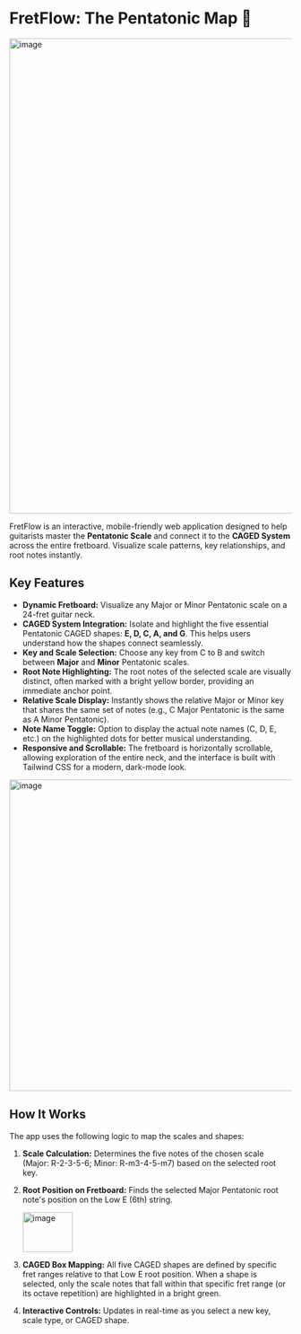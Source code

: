 # FretFlow: The Pentatonic Map 🎸

<img width="1190" height="847" alt="image" src="https://github.com/user-attachments/assets/e1f58768-854e-4094-89df-d584c90c9f2d" />


FretFlow is an interactive, mobile-friendly web application designed to help guitarists master the **Pentatonic Scale** and connect it to the **CAGED System** across the entire fretboard. Visualize scale patterns, key relationships, and root notes instantly.

## Key Features

* **Dynamic Fretboard:** Visualize any Major or Minor Pentatonic scale on a 24-fret guitar neck.
* **CAGED System Integration:** Isolate and highlight the five essential Pentatonic CAGED shapes: **E, D, C, A, and G**. This helps users understand how the shapes connect seamlessly.
* **Key and Scale Selection:** Choose any key from C to B and switch between **Major** and **Minor** Pentatonic scales.
* **Root Note Highlighting:** The root notes of the selected scale are visually distinct, often marked with a bright yellow border, providing an immediate anchor point.
* **Relative Scale Display:** Instantly shows the relative Major or Minor key that shares the same set of notes (e.g., C Major Pentatonic is the same as A Minor Pentatonic).
* **Note Name Toggle:** Option to display the actual note names (C, D, E, etc.) on the highlighted dots for better musical understanding.
* **Responsive and Scrollable:** The fretboard is horizontally scrollable, allowing exploration of the entire neck, and the interface is built with Tailwind CSS for a modern, dark-mode look.

<img width="1195" height="555" alt="image" src="https://github.com/user-attachments/assets/272c1018-6658-4391-8792-5cf56d9c5812" />




## How It Works

The app uses the following logic to map the scales and shapes:

1.  **Scale Calculation:** Determines the five notes of the chosen scale (Major: R-2-3-5-6; Minor: R-m3-4-5-m7) based on the selected root key.
2.  **Root Position on Fretboard:** Finds the selected Major Pentatonic root note's position on the Low E (6th) string.
   
    <img width="89" height="71" alt="image" src="https://github.com/user-attachments/assets/3a0c03c3-c988-473b-84ff-2dfd6d59cad9" />

4.  **CAGED Box Mapping:** All five CAGED shapes are defined by specific fret ranges relative to that Low E root position. When a shape is selected, only the scale notes that fall within that specific fret range (or its octave repetition) are highlighted in a bright green.
5.  **Interactive Controls:** Updates in real-time as you select a new key, scale type, or CAGED shape.
